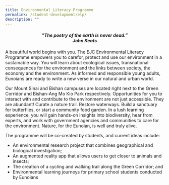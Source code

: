 ```yaml
---
title: Environmental Literacy Programme
permalink: /student-development/elp/
description: ""
---
```

<center><h4><em>"The poetry of the earth is never dead.” <br><b>John Keats</b></em></h4></center>

A beautiful world begins with you. The EJC Environmental Literacy Programme empowers you to carefor, protect and use our environment in a sustainable way. You will learn about ecological issues, transnational consequences for the environment and the links between society, the economy and the environment. As informed and responsible young adults, Eunoians are ready to write a new verse in our natural and urban world.

Our Mount Sinai and Bishan campuses are located right next to the Green Corridor and Bishan-Ang Mo Kio Park respectively. Opportunities for you to interact with and contribute to the environment are not just accessible. They are abundant! Curate a nature trail. Restore waterways. Build a sanctuary for butterflies, or start a community food garden. In a lush learning experience, you will gain hands-on insights into biodiversity, hear from experts, and work with government agencies and communities to care for the environment. Nature, for the Eunoian, is well and truly alive.

The programme will be co-created by students, and current ideas include:

*   An environmental research project that combines geographical and biological investigation;
*   An augmented reality app that allows users to get closer to animals and insects;
*   The creation of a cycling and walking trail along the Green Corridor; and
*   Environmental learning journeys for primary school students conducted by Eunoians